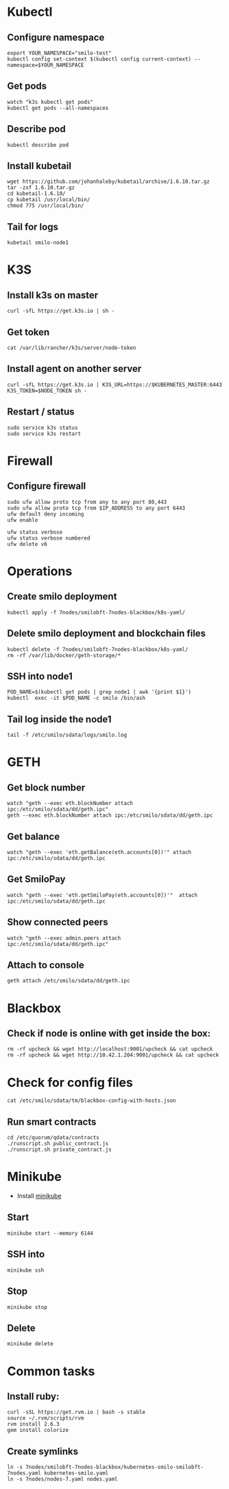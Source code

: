 # Kubectl

## Configure namespace 
```
export YOUR_NAMESPACE="smilo-test"
kubectl config set-context $(kubectl config current-context) --namespace=$YOUR_NAMESPACE
```

## Get pods
```
watch "k3s kubectl get pods"
kubectl get pods --all-namespaces
```

## Describe pod
```
kubectl describe pod 
```

## Install kubetail
```
wget https://github.com/johanhaleby/kubetail/archive/1.6.10.tar.gz
tar -zxf 1.6.10.tar.gz
cd kubetail-1.6.10/
cp kubetail /usr/local/bin/
chmod 775 /usr/local/bin/
```

## Tail for logs
```
kubetail smilo-node1
```

# K3S

## Install k3s on master
```
curl -sfL https://get.k3s.io | sh -
```

## Get token
```
cat /var/lib/rancher/k3s/server/node-token
```

## Install agent on another server
```
curl -sfL https://get.k3s.io | K3S_URL=https://$KUBERNETES_MASTER:6443 K3S_TOKEN=$NODE_TOKEN sh -
```

## Restart / status
```
sudo service k3s status
sudo service k3s restart
```

# Firewall
## Configure firewall
```
sudo ufw allow proto tcp from any to any port 80,443
sudo ufw allow proto tcp from $IP_ADDRESS to any port 6443
ufw default deny incoming
ufw enable

ufw status verbose
ufw status verbose numbered
ufw delete v6
```

# Operations
## Create smilo deployment
```
kubectl apply -f 7nodes/smilobft-7nodes-blackbox/k8s-yaml/
```

## Delete smilo deployment and blockchain files
```
kubectl delete -f 7nodes/smilobft-7nodes-blackbox/k8s-yaml/
rm -rf /var/lib/docker/geth-storage/*
```

## SSH into node1
```
POD_NAME=$(kubectl get pods | grep node1 | awk '{print $1}')
kubectl  exec -it $POD_NAME -c smilo /bin/ash
```

## Tail log inside the node1
```
tail -f /etc/smilo/sdata/logs/smilo.log
```


# GETH

## Get block number
```
watch "geth --exec eth.blockNumber attach ipc:/etc/smilo/sdata/dd/geth.ipc"
geth --exec eth.blockNumber attach ipc:/etc/smilo/sdata/dd/geth.ipc
```

## Get balance
```
watch "geth --exec 'eth.getBalance(eth.accounts[0])'" attach ipc:/etc/smilo/sdata/dd/geth.ipc
```
## Get SmiloPay
```
watch "geth --exec 'eth.getSmiloPay(eth.accounts[0])'"  attach ipc:/etc/smilo/sdata/dd/geth.ipc
```

## Show connected peers
```
watch "geth --exec admin.peers attach ipc:/etc/smilo/sdata/dd/geth.ipc"
```

## Attach to console
```
geth attach /etc/smilo/sdata/dd/geth.ipc
```


# Blackbox

## Check if node is online with get inside the box:
```
rm -rf upcheck && wget http://localhost:9001/upcheck && cat upcheck
rm -rf upcheck && wget http://10.42.1.204:9001/upcheck && cat upcheck
```

# Check for config files
```
cat /etc/smilo/sdata/tm/blackbox-config-with-hosts.json
```

## Run smart contracts
```
cd /etc/quorum/qdata/contracts
./runscript.sh public_contract.js
./runscript.sh private_contract.js
```


# Minikube
*  Install [minikube](https://kubernetes.io/docs/setup/minikube/)

## Start
```
minikube start --memory 6144
```

## SSH into
```
minikube ssh
```

## Stop
```
minikube stop
```

## Delete
```
minikube delete
```

# Common tasks

## Install ruby:
```
curl -sSL https://get.rvm.io | bash -s stable
source ~/.rvm/scripts/rvm
rvm install 2.6.3
gem install colorize
```


## Create symlinks
```
ln -s 7nodes/smilobft-7nodes-blackbox/kubernetes-smilo-smilobft-7nodes.yaml kubernetes-smilo.yaml
ln -s 7nodes/nodes-7.yaml nodes.yaml 
``` 